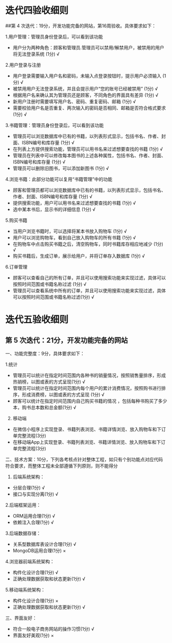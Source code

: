 # 迭代四验收细则

##第 4 次迭代：19分，开发功能完备的网站，第16周验收。具体要求如下：

1.用户管理：管理员身份登录后，可以看到该功能

- 用户分为两种角色：顾客和管理员.管理员可以禁用/解禁用户，被禁用的用户将无法登录系统 (1分) √

2.用户登录与注册

- 用户登录需要输入用户名和密码，未输入点登录按钮时，提示用户必须输入 (1分) √
- 被禁用用户无法登录系统，并且会提示用户“您的账号已经被禁用” (1分) √
- 根据用户名来确认其为管理员还是顾客，不同角色的界面具有差异 (1分) √
- 新用户注册时需要填写用户名、密码、重复密码、邮箱 (1分) √
- 需要校验用户名是否重复、两次输入的密码是否相同、邮箱是否符合格式要求 (1分) √

3.书籍管理：管理员身份登录后，可以看到该功能

- 管理员可以浏览数据库中已有的书籍，以列表形式显示，包括书名、作者、封面、ISBN编号和库存量 (1分) √
- 在列表上方提供搜索功能，管理员可以用书名来过滤想要查找的书籍 (1分) √
- 管理员在列表中可以修改每本图书的上述各种属性，包括书名、作者、封面、ISBN编号和库存量 (1分) √
- 管理员可以删除旧图书，可以添加新图书 (1分) √

4.浏览书籍：此部分功能可以复用“书籍管理”中的功能

- 顾客和管理员都可以浏览数据库中已有的书籍，以列表形式显示，包括书名、作者、封面、ISBN编号和库存量 (1分) √
- 提供搜索功能，用户可以用书名来过滤想要查找的书籍 (1分) √
- 选中某本书后，显示书的详细信息 (1分) √

5.购买书籍

- 当用户浏览书籍时，可以选择将某本书放入购物车 (1分) √
- 用户可以浏览购物车，看到自己放入购物车的所有书籍 (1分) √
- 在购物车中点击购买书籍之后，清空购物车，同时书籍库存相应地减少 (1分) √
- 购买书籍后，生成订单，展示给用户，并将订单存入数据库 (1分) √

6.订单管理

- 顾客可以查看自己的所有订单，并且可以使用搜索功能来实现过滤，具体可以按照时间范围或书籍名称过滤 (1分) √
- 管理员可以查看系统中所有的订单，并且可以使用搜索功能来实现过滤，具体可以按照时间范围或书籍名称过滤(1分) √

# 迭代五验收细则

## 第 5 次迭代：21分，开发功能完备的网站

一、功能完整度：9分，具体要求如下：

1.统计 

- 管理员可以统计在指定时间范围内各种书的销量情况，按照销售量排序，形成热销榜，以图或表的方式呈现(1分) √
- 管理员可以统计在指定时间范围内每个用户的累计消费情况，按照购书进行排序，形成消费榜，以图或表的方式呈现 (1分) √
- 顾客可以统计在指定时间范围内自己购买书籍的情况 ，包括每种书购买了多少本，购书总本数和总金额(1分) √

2.  移动端

- 在微信小程序上实现登录、书籍列表浏览、书籍详情浏览、放入购物车和下订单完整流程(3分)
- 在移动端App上实现登录、书籍列表浏览、书籍详情浏览、放入购物车和下订单完整流程(3分)

二、技术方案：10分，下列各考核点针对整体工程，如只有个别功能点对应代码符合要求，而整体工程未全部遵循下列原则，则不能得分

1. 后端系统架构：

- 分层合理(1分) √
- 接口与实现分离(1分) √

2.后端框架运用：

- ORM运用合理(1分) √
- 依赖注入合理(1分) √

3.后端数据存储：

- 关系型数据库表设计合理(1分) √
- MongoDB运用合理(1分) ×

4.浏览器前端系统架构：

- 构件化设计合理(1分) √
- 正确处理数据获取和状态更新(1分) √

5.移动端系统架构：

- 构件化设计合理(1分) ×
- 正确处理数据获取和状态更新(1分) √

三、界面友好：

- 符合一般电子商务网站的操作习惯(1分) √
- 界面友好美观(1分) ×

